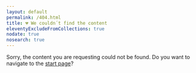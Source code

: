 ```yaml
---
layout: default
permalink: /404.html
title: 💔 We couldn´t find the content
eleventyExcludeFromCollections: true
nodate: true
nosearch: true
---
```

<p class="no-indent">Sorry, the content you are requesting could not be found. Do you want to navigate to the <a href="/">start page</a>?</p>
